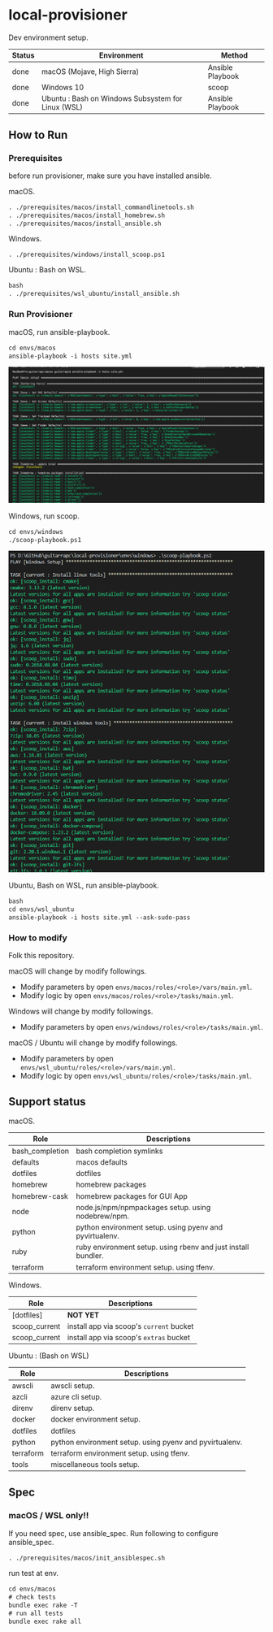 # local-provisioner

Dev environment setup.

Status | Environment | Method
---- | ---- | ----
done | macOS (Mojave, High Sierra) | Ansible Playbook
done | Windows 10 | scoop
done | Ubuntu : Bash on Windows Subsystem for Linux (WSL) | Ansible Playbook

## How to Run

### Prerequisites

before run provisioner, make sure you have installed ansible.

macOS.

```shell
. ./prerequisites/macos/install_commandlinetools.sh
. ./prerequisites/macos/install_homebrew.sh
. ./prerequisites/macos/install_ansible.sh
```

Windows.

```shell
. ./prerequisites/windows/install_scoop.ps1
```


Ubuntu : Bash on WSL.

```shell
bash
. ./prerequisites/wsl_ubuntu/install_ansible.sh
```

### Run Provisioner


macOS, run ansible-playbook.

```shell
cd envs/macos
ansible-playbook -i hosts site.yml
```

![](/readme_images/ansible_macos.png)

Windows, run scoop.

```shell
cd envs/windows
./scoop-playbook.ps1
```

![](/readme_images/scoop_windows.png)

Ubuntu, Bash on WSL, run ansible-playbook.

```shell
bash
cd envs/wsl_ubuntu
ansible-playbook -i hosts site.yml --ask-sudo-pass
```

### How to modify

Folk this repository.

macOS will change by modify followings.

* Modify parameters by open `envs/macos/roles/<role>/vars/main.yml`.
* Modify logic by open `envs/macos/roles/<role>/tasks/main.yml`.

Windows will change by modify followings.

* Modify parameters by open `envs/windows/roles/<role>/tasks/main.yml`.

macOS / Ubuntu will change by modify followings.

* Modify parameters by open `envs/wsl_ubuntu/roles/<role>/vars/main.yml`.
* Modify logic by open `envs/wsl_ubuntu/roles/<role>/tasks/main.yml`.

## Support status

macOS.

Role | Descriptions
---- | ----
bash_completion | bash completion symlinks
defaults | macos defaults
dotfiles | dotfiles
homebrew | homebrew packages
homebrew-cask | homebrew packages for GUI App
node | node.js/npm/npmpackages setup. using nodebrew/npm.
python | python environment setup. using pyenv and pyvirtualenv.
ruby | ruby environment setup. using rbenv and just install bundler.
terraform | terraform environment setup. using tfenv.

Windows.

Role | Descriptions
---- | ----
[dotfiles] | **NOT YET**
scoop_current | install app via scoop's `current` bucket
scoop_current | install app via scoop's `extras` bucket

Ubuntu : (Bash on WSL)

Role | Descriptions
---- | ----
awscli | awscli setup.
azcli | azure cli setup.
direnv | direnv setup.
docker | docker environment setup.
dotfiles | dotfiles
python | python environment setup. using pyenv and pyvirtualenv.
terraform | terraform environment setup. using tfenv.
tools | miscellaneous tools setup.

## Spec

### macOS / WSL only!!

If you need spec, use ansible_spec.
Run following to configure ansible_spec.

```shell
. ./prerequisites/macos/init_ansiblespec.sh
```

run test at env.

```shell
cd envs/macos
# check tests
bundle exec rake -T
# run all tests
bundle exec rake all
```